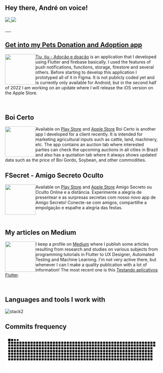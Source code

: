 ## Hey there, André on voice!


 <div>
  <a href="https://github.com/AndreDrummer">
  <img height="180em" src="https://github-readme-stats.vercel.app/api?username=AndreDrummer&show_icons=true&theme=dark&include_all_commits=true&count_private=true"/>
  <img height="180em" src="https://github-readme-stats.vercel.app/api/top-langs/?username=AndreDrummer&layout=compact&langs_count=7&theme=dark"/>
</div>
 
&nbsp; &nbsp; &nbsp;

<div>
  <h2>Get into my Pets Donation and Adoption app</h2>
 <p><a href="https://play.google.com/store/apps/details?id=com.anjasolutions.tiutiu&hl=pt_BR&gl=US"><img align="left" src="https://play-lh.googleusercontent.com/vKhzQDu77_d9-dXOSU6dNcgldCxO8IPphFWJSnnhv66bEZ6ZTUJGETmkFhbjHd92KQJK=w480-h960-rw" width="100" height="100"/>Tiu, tiu - Adoção e doação</a> is an application that I developed using Flutter and firebase basically. I used the features of push notifications, functions, storage, firestore and several others. Before starting to develop this application I prototyped all of it in Figma. It is not publicly coded yet and is currently only available for Android, but in the second half of 2022 I am working on an update where I will release the iOS version on the Apple Store.</p>
</div>
 
&nbsp; &nbsp; &nbsp;

<div>
  <h2>Boi Certo</h2>
 <p>Available on <a href="https://play.google.com/store/apps/details?id=com.anjasolutions.boicerto"><img align="left" src="https://is3-ssl.mzstatic.com/image/thumb/Purple112/v4/a5/1e/93/a51e9395-e45a-7982-003e-a222da9bb45b/AppIcon-0-0-1x_U007emarketing-0-0-0-7-0-0-sRGB-0-0-0-GLES2_U002c0-512MB-85-220-0-0.png/460x0w.webp" width="100" height="100"/>Play Store</a> and <a href="https://apps.apple.com/br/app/boi-certo/id1607695295"> Apple Store</a> Boi Certo is another app I developed for a client recently. It is intended for marketing agricultural inputs such as cattle, land, machinery, etc. The app contains an auction tab where interested parties can check the upcoming auctions in all cities in Brazil and also has a quotation tab where it always shows updated data such as the price of Boi Gordo, Soybean, and other commodities.</p>
</div>

<div>
  <h2>FSecret - Amigo Secreto Oculto</h2>
 <p>Available on <a href="https://play.google.com/store/apps/details?id=br.com.fsecret&hl=pt"><img align="left" src="[https://is3-ssl.mzstatic.com/image/thumb/Purple112/v4/a5/1e/93/a51e9395-e45a-7982-003e-a222da9bb45b/AppIcon-0-0-1x_U007emarketing-0-0-0-7-0-0-sRGB-0-0-0-GLES2_U002c0-512MB-85-220-0-0.png/460x0w.webp](https://play-lh.googleusercontent.com/b-qn7ZvZewxM8TCHvO2QLYgw5_ln13rh0C2-YnnGdfn08ulaJXlcGwBwXyRUJbDLiiv9=w240-h480-rw)" width="100" height="100"/>Play Store</a> and <a href="[https://apps.apple.com/br/app/boi-certo/id1607695295](https://apps.apple.com/br/app/fsecret-amigo-secreto-oculto/id6473738577)"> Apple Store</a> Amigo Secreto ou Oculto Online e a distância. Experimente a alegria de presentear e as surpresas secretas com nosso novo app de Amigo Secreto! Conecte-se com amigos, compartilhe a empolgação e espalhe a alegria das festas.</p>
</div>
 
&nbsp; &nbsp; &nbsp;
 
<div>
  <h2>My articles on Medium</h2>
 <p>I keep a profile on <a href="https://medium.com/@andrfelipedrummer"><img align="left" src="https://cdn-icons-png.flaticon.com/512/5968/5968885.png" width="100" height="100"/>Medium</a> where I publish some articles resulting from research and studies on various subjects from programming tutorials in Flutter to UX Designer, Automated Testing and Machine Learning. I'm not very active there, but whenever I can I make a quality publication with a lot of information! The most recent one is this <a href="https://medium.com/@andrfelipedrummer/testando-aplicativos-flutter-1a29d096a5da">Testando aplicativos Flutter</a>.</p>
</div>
 
&nbsp; &nbsp; &nbsp;

<h2>Languages and tools I work with</h2>

![stack2](https://user-images.githubusercontent.com/36930816/184163760-72c523fb-1ed4-4381-8877-aa4f224c7614.png)
 
 
 <h2>Commits frequency</h2>
 
 ![Snake animation](https://github.com/AndreDrummer/AndreDrummer/blob/output/github-contribution-grid-snake.svg)
 
</div>
